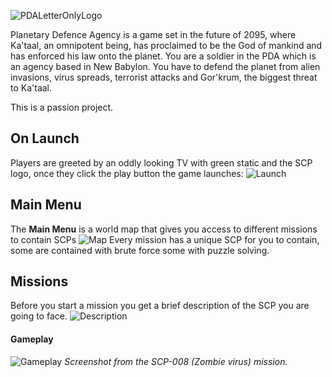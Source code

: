 ![PDALetterOnlyLogo](https://user-images.githubusercontent.com/47458826/182371037-a31a9774-355f-4023-90ae-32900d71eba9.png)

Planetary Defence Agency is a game set in the future of 2095, where Ka'taal, an omnipotent being, has proclaimed to be the God of mankind and has enforced his law onto the planet. You are a soldier in the PDA which is an agency based in New Babylon. You have to defend the planet from alien invasions, virus spreads, terrorist attacks and Gor'krum, the biggest threat to Ka'taal.

This is a passion project.

## On Launch
Players are greeted by an oddly looking TV with green static and the SCP logo, once they click the play button the game launches:
![Launch](https://user-images.githubusercontent.com/47458826/167254744-33837483-b18f-447b-b3ab-093d25ceb4f7.png)


## Main Menu
The **Main Menu** is a world map that gives you access to different missions to contain SCPs
![Map](https://user-images.githubusercontent.com/47458826/167254780-8aa84e7b-d435-4a6e-bb0f-54157f6ae90d.png)
Every mission has a unique SCP for you to contain, some are contained with brute force some with puzzle solving.

## Missions
Before you start a mission you get a brief description of the SCP you are going to face.
![Description](https://user-images.githubusercontent.com/47458826/167254829-801bbee9-561a-43f6-8a69-fe0cc162e9d8.png)
#### Gameplay 
![Gameplay](https://user-images.githubusercontent.com/47458826/167254843-6b07dca6-56f5-4969-b998-26f768edabb1.png)
*Screenshot from the SCP-008 (Zombie virus) mission.*
